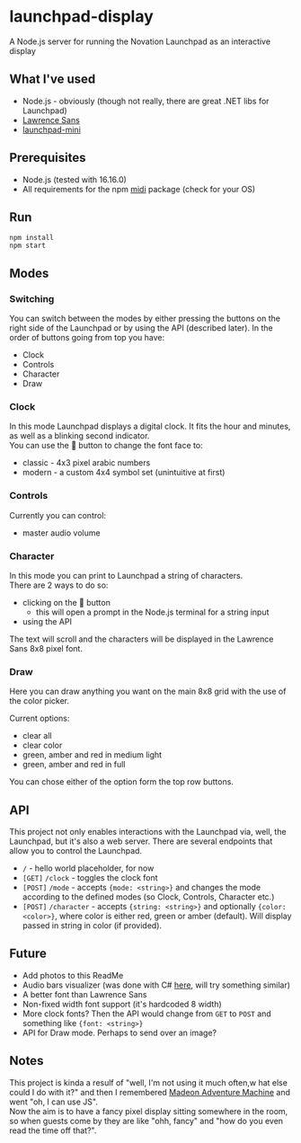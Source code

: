 # launchpad-display
A Node.js server for running the Novation Launchpad as an interactive display

## What I've used
- Node.js - obviously (though not really, there are great .NET libs for Launchpad)
- [Lawrence Sans](https://github.com/codeincontext/Lawrence-Sans)
- [launchpad-mini](https://www.npmjs.com/package/launchpad-mini)

## Prerequisites
- Node.js (tested with 16.16.0)
- All requirements for the npm [midi](https://www.npmjs.com/package/midi) package (check for your OS)

## Run
```shell
npm install
npm start
```
## Modes
### Switching
You can switch between the modes by either pressing the buttons on the right side of the Launchpad or by using the API (described later).
In the order of buttons going from top you have:
- Clock
- Controls
- Character
- Draw
### Clock
In this mode Launchpad displays a digital clock. It fits the hour and minutes, as well as a blinking second indicator.  
You can use the 🔼 button to change the font face to:
- classic - 4x3 pixel arabic numbers
- modern - a custom 4x4 symbol set (unintuitive at first)
### Controls
Currently you can control:
- master audio volume
### Character
In this mode you can print to Launchpad a string of characters.  
There are 2 ways to do so:
- clicking on the 🔼 button
  - this will open a prompt in the Node.js terminal for a string input
- using the API

The text will scroll and the characters will be displayed in the Lawrence Sans 8x8 pixel font.

### Draw
Here you can draw anything you want on the main 8x8 grid with the use of the color picker.

Current options:
- clear all
- clear color
- green, amber and red in medium light
- green, amber and red in full

You can chose either of the option form the top row buttons.


## API
This project not only enables interactions with the Launchpad via, well, the Launchpad, but it's also a web server. There are several endpoints that allow you to control the Launchpad.

- `/` - hello world placeholder, for now
- `[GET]` `/clock` - toggles the clock font
- `[POST]` `/mode` - accepts `{mode: <string>}` and changes the mode according to the defined modes (so Clock, Controls, Character etc.)
- `[POST]` `/character` - accepts `{string: <string>}` and optionally `{color: <color>}`, where color is either red, green or amber (default). Will display passed in string in color (if provided).

## Future
- Add photos to this ReadMe
- Audio bars visualizer (was done with C# [here](https://github.com/P3Hi/launchpad-audio-visualizer-for-launchpad-mini), will try something similar)
- A better font than Lawrence Sans
- Non-fixed width font support (it's hardcoded 8 width)
- More clock fonts? Then the API would change from `GET` to `POST` and something like `{font: <string>}`
- API for Draw mode. Perhaps to send over an image?

## Notes
This project is kinda a resulf of "well, I'm not using it much often,w hat else could I do with it?" and then I remembered [Madeon Adventure Machine](https://adventuremachine.4thfloorcreative.co.uk/adventuremachine/) and went "oh, I can use JS".  
Now the aim is to have a fancy pixel display sitting somewhere in the room, so when guests come by they are like "ohh, fancy" and "how do you even read the time off that?".
